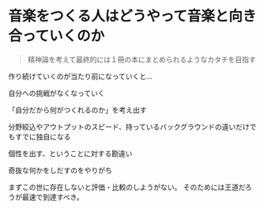 # 音楽をつくる人はどうやって音楽と向き合っていくのか

> 精神論を考えて最終的には１冊の本にまとめられるようなカタチを目指す

作り続けていくのが当たり前になっていくと…

自分への挑戦がなくなっていく

「自分だから何がつくれるのか」を考え出す

分野絞込やアウトプットのスピード、持っているバックグラウンドの違いだけでもすでに独自になる

個性を出す、ということに対する勘違い

奇抜な何かをしだすのをやりがち

まずこの世に存在しないと評価・比較のしようがない。
そのためには王道だろうが最速で到達すべき。
